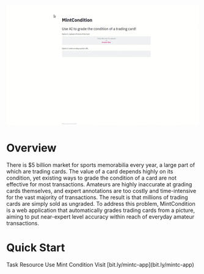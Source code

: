 <p align="center">
<img src = "mint_condition_readme_demo.gif" size="130%">
</center>

# Overview
There is $5 billion market for sports memorabilia every year, a large part of which are trading cards. The value of a card depends highly on its condition, yet existing ways to grade the condition of a card are not effective for most transactions. Amateurs are highly inaccurate at grading cards themselves, and expert annotations are too costly and time-intensive for the vast majority of transactions. The result is that millions of trading cards are simply sold as ungraded. To address this problem, MintCondition is a web application that automatically grades trading cards from a picture, aiming to put near-expert level accuracy within reach of everyday amateur transactions.

# Quick Start
<thead>
<tr>
    <td><th>Task</th>
    <th>Resource</th>
</tr>
</thead>

<tbody>
<tr>
    <td> Use Mint Condition </td>
    <td> Visit [bit.ly/mintc-app](bit.ly/mintc-app) </td>
</tr>
</tbody>

